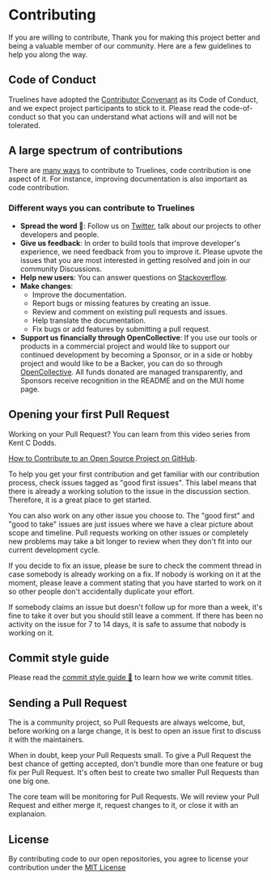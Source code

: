 # Contributing

If you are willing to contribute, Thank you for making this project better and being a valuable member of our community. Here are a few guidelines to help you along the way.

## Code of Conduct

Truelines have adopted the [Contributor Convenant](https://www.contributor-covenant.org) as its Code of Conduct, and we expect project participants to stick to it. Please read the code-of-conduct so that you can understand what actions will and will not be tolerated.

## A large spectrum of contributions

There are [many ways](#different-ways-you-can-contribute-to-truelines) to contribute to Truelines, code contribution is one aspect of it. For instance, improving documentation is also important as code contribution.

### Different ways you can contribute to Truelines

- **Spread the word 🫶**: Follow us on [Twitter](https://twitter.com/TruelinesHQ), talk about our projects to other developers and people.
- **Give us feedback**: In order to build tools that improve developer's experience, we need feedback from you to improve it. Please upvote the issues that you are most interested in getting resolved and join in our community Discussions.
- **Help new users**: You can answer questions on [Stackoverflow](https://stackoverflow.com/questions/tagged/truelines?sort=Newest&filters=NoAcceptedAnswer,Bounty).
- **Make changes**:
  - Improve the documentation.
  - Report bugs or missing features by creating an issue.
  - Review and comment on existing pull requests and issues.
  - Help translate the documentation.
  - Fix bugs or add features by submitting a pull request.
- **Support us financially through OpenCollective**: If you use our tools or products in a commercial project and would like to support our continued development by becoming a Sponsor, or in a side or hobby project and would like to be a Backer, you can do so through [OpenCollective](https://opencollective.com/truelines). All funds donated are managed transparently, and Sponsors receive recognition in the README and on the MUI home page.

## Opening your first Pull Request

Working on your Pull Request? You can learn from this video series from Kent C Dodds.

[How to Contribute to an Open Source Project on GitHub](https://egghead.io/courses/how-to-contribute-to-an-open-source-project-on-github).

To help you get your first contribution and get familiar with our contribution process, check issues tagged as "good first issues". This label means that there is already a working solution to the issue in the discussion section. Therefore, it is a great place to get started.

You can also work on any other issue you choose to. The "good first" and "good to take" issues are just issues where we have a clear picture about scope and timeline. Pull requests working on other issues or completely new problems may take a bit longer to review when they don't fit into our current development cycle.

If you decide to fix an issue, please be sure to check the comment thread in case somebody is already working on a fix. If nobody is working on it at the moment, please leave a comment stating that you have started to work on it so other people don't accidentally duplicate your effort.

If somebody claims an issue but doesn't follow up for more than a week, it's fine to take it over but you should still leave a comment. If there has been no activity on the issue for 7 to 14 days, it is safe to assume that nobody is working on it.

## Commit style guide

Please read the [commit style guide 📕](https://github.com/TruelinesHQ/.github/blob/main/conventions/commit-style.md) to learn how we write commit titles.

## Sending a Pull Request

The is a community project, so Pull Requests are always welcome, but, before working on a large change, it is best to open an issue first to discuss it with the maintainers.

When in doubt, keep your Pull Requests small. To give a Pull Request the best chance of getting accepted, don't bundle more than one feature or bug fix per Pull Request. It's often best to create two smaller Pull Requests than one big one.

The core team will be monitoring for Pull Requests. We will review your Pull Request and either merge it, request changes to it, or close it with an explanaion.

## License

By contributing code to our open repositories, you agree to license your contribution under the [MIT License](https://github.com/TruelinesHQ/.github/blob/main/LICENSE)
